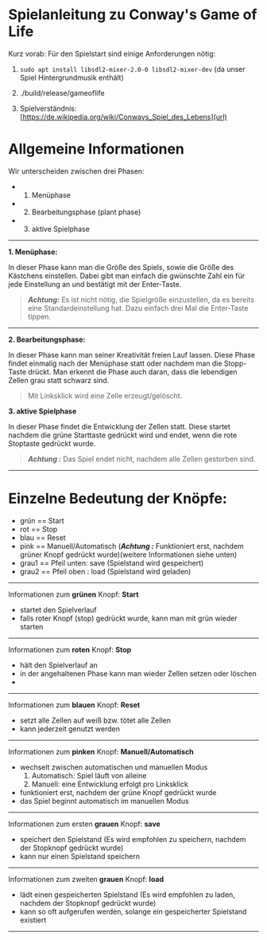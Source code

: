 **Spielanleitung zu Conway's Game of Life**
=============================================================
Kurz vorab: Für den Spielstart sind einige Anforderungen nötig:

1. `sudo apt install libsdl2-mixer-2.0-0 libsdl2-mixer-dev` (da unser Spiel Hintergrundmusik enthält)

2. ./build/release/gameoflife

3. Spielverständnis: [https://de.wikipedia.org/wiki/Conways_Spiel_des_Lebens](url)


Allgemeine Informationen
==============================================

Wir unterscheiden zwischen drei Phasen:
- 1. Menüphase
- 2. Bearbeitungsphase (plant phase)
- 3. aktive Spielphase 
__________________________________________________________
**1. Menüphase:**

In dieser Phase kann man die Größe des Spiels, sowie die Größe des Kästchens einstellen. Dabei gibt man einfach die gwünschte Zahl ein für jede Einstellung an und bestätigt mit der Enter-Taste.

> _**Achtung:**_ Es ist nicht nötig, die Spielgröße einzustellen, da es bereits eine Standardeinstellung hat. Dazu einfach drei Mal die Enter-Taste tippen. 


__________________________________________________________
**2. Bearbeitungsphase:**

In dieser Phase kann man seiner Kreativität freien Lauf lassen.
Diese Phase findet einmalig nach der Menüphase statt oder nachdem man die Stopp-Taste drückt. Man erkennt die Phase auch daran, dass die lebendigen Zellen grau statt schwarz sind.

> Mit Linksklick wird eine Zelle erzeugt/gelöscht.


**3. aktive Spielphase**

In dieser Phase findet die Entwicklung der Zellen statt. Diese startet nachdem die grüne Starttaste gedrückt wird und endet, wenn die rote Stoptaste gedrückt wurde.

> **_Achtung :_** Das Spiel endet nicht, nachdem alle Zellen gestorben sind.

__________________________________________________________
Einzelne Bedeutung der Knöpfe:
===============================================
- grün == Start 
-  rot == Stop
- blau == Reset
- pink == Manuell/Automatisch (_**Achtung :**_  Funktioniert erst, nachdem grüner Knopf gedrückt wurde)(weitere Informationen siehe unten)
- grau1 == Pfeil unten: save (Spielstand wird gespeichert)
- grau2 == Pfeil oben : load (Spielstand wird geladen)

___________________________________________________________
Informationen zum **grünen** Knopf:  **Start**

- startet den Spielverlauf
- falls roter Knopf (stop) gedrückt wurde, kann man mit grün wieder starten
__________________________________________________________
Informationen zum **roten** Knopf:  **Stop**

- hält den Spielverlauf an 
- in der angehaltenen Phase kann man wieder Zellen setzen oder löschen
- 
__________________________________________________________
Informationen zum **blauen** Knopf:  **Reset**

- setzt alle Zellen auf weiß bzw. tötet alle Zellen
- kann jederzeit genutzt werden
__________________________________________________________
Informationen zum **pinken** Knopf: **Manuell/Automatisch**

- wechselt zwischen automatischen und manuellen Modus
    1. Automatisch: Spiel läuft von alleine
    2. Manuell: eine Entwicklung erfolgt pro Linksklick 
- funktioniert erst, nachdem der grüne Knopf gedrückt wurde
- das Spiel beginnt automatisch im manuellen Modus
__________________________________________________________
Informationen zum ersten **grauen** Knopf: **save**

- speichert den Spielstand (Es wird empfohlen zu speichern, nachdem der Stopknopf gedrückt wurde)
- kann nur einen Spielstand speichern  
__________________________________________________________
Informationen zum zweiten **grauen** Knopf:  **load**

- lädt einen gespeicherten Spielstand (Es wird empfohlen zu laden, nachdem der Stopknopf gedrückt wurde)
- kann so oft aufgerufen werden, solange ein gespeicherter Spielstand existiert
__________________________________________________________
